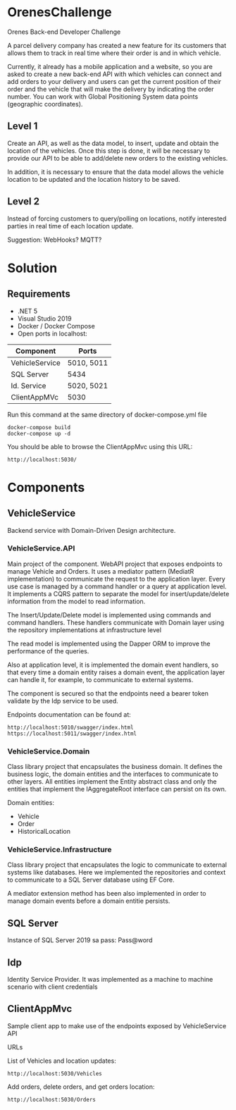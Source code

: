 # OrenesChallenge
Orenes Back-end Developer Challenge

A parcel delivery company has created a new feature for its customers that allows them to track in real time where their order is and in which vehicle.

Currently, it already has a mobile application and a website, so you are asked to create a new back-end API with which vehicles can connect and add orders to your delivery and users can get the current position of their order and the vehicle that will make the delivery by indicating the order number. You can work with Global Positioning System data points (geographic coordinates).

## Level 1
Create an API, as well as the data model, to insert, update and obtain the location of the vehicles. Once this step is done, it will be necessary to provide our API to be able to add/delete new orders to the existing vehicles.

In addition, it is necessary to ensure that the data model allows the vehicle location to be updated and the location history to be saved.

## Level 2
Instead of forcing customers to query/polling on locations, notify interested parties in real time of each location update.

Suggestion: WebHooks? MQTT?

# Solution
## Requirements
* .NET 5
* Visual Studio 2019
* Docker / Docker Compose
* Open ports in localhost:


| Component      |      Ports |
|----------------|------------|
| VehicleService | 5010, 5011 |
| SQL Server     | 5434       |
| Id. Service    | 5020, 5021 |
| ClientAppMVc   | 5030       |

Run this command at the same directory of docker-compose.yml file
```
docker-compose build
docker-compose up -d
```
You should be able to browse the ClientAppMvc using this URL:
```
http://localhost:5030/
```

# Components
## VehicleService
Backend service with Domain-Driven Design architecture. 
### VehicleService.API
Main project of the component. WebAPI project that exposes endpoints to manage Vehicle and Orders. It uses a mediator pattern (MediatR implementation) to communicate the request to the application layer. Every use case is managed by a command handler or a query at application level.
It implements a CQRS pattern to separate the model for insert/update/delete information from the model to read information.

The Insert/Update/Delete model is implemented using commands and command handlers. These handlers communicate with Domain layer using the repository implementations at infrastructure level

The read model is implemented using the Dapper ORM to improve the performance of the queries.

Also at application level, it is implemented the domain event handlers, so that every time a domain entity raises a domain event, the application layer can handle it, for example, to communicate to external systems.

The component is secured so that the endpoints need a bearer token validate by the Idp service to be used.

Endpoints documentation can be found at:
```
http://localhost:5010/swagger/index.html
https://localhost:5011/swagger/index.html
```

### VehicleService.Domain
Class library project that encapsulates the business domain. It defines the business logic, the domain entities and the interfaces to communicate to other layers.
All entities implement the Entity abstract class and only the entities that implement the IAggregateRoot interface can persist on its own.

Domain entities:
* Vehicle
* Order
* HistoricalLocation

### VehicleService.Infrastructure
Class library project that encapsulates the logic to communicate to external systems like databases. Here we implemented the repositories and context to communicate to a SQL Server database using EF Core.

A mediator extension method has been also implemented in order to manage domain events before a domain entitie persists.


## SQL Server
Instance of SQL Server 2019
sa pass: Pass@word

## Idp
Identity Service Provider. It was implemented as a machine to machine scenario with client credentials

## ClientAppMvc
Sample client app to make use of the endpoints exposed by VehicleService API

URLs

List of Vehicles and location updates:
```
http://localhost:5030/Vehicles
```

Add orders, delete orders, and get orders location:

```
http://localhost:5030/Orders
```